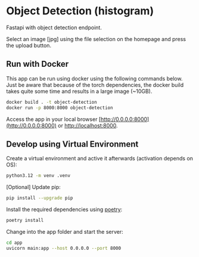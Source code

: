 # Object Detection (histogram)

Fastapi with object detection endpoint.

Select an image [jpg] using the file selection on the homepage and press the upload button.

## Run with Docker

This app can be run using docker using the following commands below. Just be aware that because of the torch dependencies, the docker build takes quite some time and results in a large image (~10GB).

```bash
docker build . -t object-detection
docker run -p 8000:8000 object-detection
```

Access the app in your local browser [http://0.0.0.0:8000](http://0.0.0.0:8000) or [http://localhost:8000](http://localhost:8000).

## Develop using Virtual Environment

Create a virtual environment and active it afterwards (activation depends on OS):

```bash
python3.12 -m venv .venv
```

[Optional] Update pip:

```bash
pip install --upgrade pip
```

Install the required dependencies using [poetry](https://python-poetry.org/):

```bash
poetry install
```

Change into the app folder and start the server:

```bash
cd app
uvicorn main:app --host 0.0.0.0 --port 8000
```
